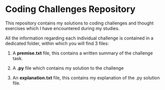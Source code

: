 # Coding Challenges Repository

This repository contains my solutions to coding challenges and thought exercises which I have encountered during my studies.

All the information regarding each individual challenge is contained in a dedicated folder, within which you will find 3 files:

1. A **premise.txt** file, this contains a written summary of the challenge task.

2. A **.py** file which contains my solution to the challenge

3. An **explanation.txt** file, this contains my explanation of the .py solution file.
